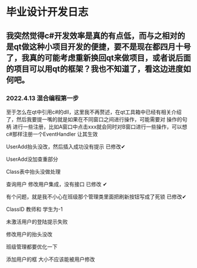 # 毕业设计开发日志

## 我突然觉得c#开发效率是真的有点低，而与之相对的是qt做这种小项目开发的便捷，要不是现在都四月十号了，我真的可能考虑重新换回qt来做项目，或者说后面的项目可以用qt的框架？我也不知道了，看这边进度如何吧。

### 2022.4.13 混合编程第一步

至于怎么在qt中引用c#的dll，这里我不再赘述，在qt工具箱中已经有相关介绍了，然后我要提一嘴的就是如果在不同窗口之间进行操作，可能需要对 操作的句柄 进行一些注册，比如A窗口中点击xxx就会同时对B窗口进行一些操作，可以想c#那样注册一个EventHandler 让其生效

UserAdd抬头没改，然后插入成功没有提示 已修改✔

UserAdd没加查重部分

Class表中抬头没做处理 

查询用户 修改用户集成，没有接口  已修改 ✔

有个问题，就是我不小心在班级那个管理类里面把刷新按钮写成了死锁  已修改✔

ClassID 教师和 学生为-1

未激活用户的登陆提示失败

修改用户的抬头没改

班级管理都要优化一下

添加用户的框 大小不应该能被用户修改
